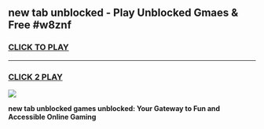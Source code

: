 
## new tab unblocked - Play Unblocked Gmaes & Free #w8znf
<h3>
<a href="https://news.freeplayer.one?title=new_tab_unblocked&ref=03M">CLICK TO PLAY</a></h3>
<hr>

<h3>
<a href="https://news.freeplayer.one?title=new_tab_unblocked&ref=03M">CLICK 2 PLAY</a>
  
</h3>

<a href="https://news.freeplayer.one?title=new_tab_unblocked&ref=03M"><img src="https://clearcache.store/games.png"></a>


**new tab unblocked games unblocked: Your Gateway to Fun and Accessible Online Gaming**

